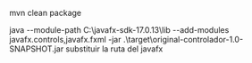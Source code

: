 mvn clean package

java --module-path C:\javafx-sdk-17.0.13\lib --add-modules javafx.controls,javafx.fxml -jar .\target\original-controlador-1.0-SNAPSHOT.jar
substituir la ruta del javafx